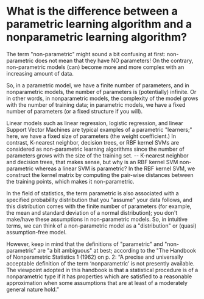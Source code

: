 # What is the difference between a parametric learning algorithm and a nonparametric learning algorithm?

The term "non-parametric" might sound a bit confusing at first: non-parametric does not mean that they have NO parameters! On the contrary, non-parametric models (can) become more and more complex with an increasing amount of data.

So, in a parametric model, we have a finite number of parameters, and in nonparametric models, the number of parameters is (potentially) infinite. Or in other words, in nonparametric models, the complexity of the model grows with the number of training data; in parametric models, we have a fixed number of parameters (or a fixed structure if you will).

Linear models such as linear regression, logistic regression, and linear Support Vector Machines are typical examples of a parametric "learners;" here, we have a fixed size of parameters (the weight coefficient.) In contrast, K-nearest neighbor, decision trees, or RBF kernel SVMs are considered as non-parametric learning algorithms since the number of parameters grows with the size of the training set. --  K-nearest neighbor and decision trees, that makes sense, but why is an RBF kernel SVM non-parametric whereas a linear SVM is parametric? In the RBF kernel SVM, we construct the kernel matrix by computing the pair-wise distances between the training points, which makes it non-parametric.

In the field of statistics, the term parametric is also associated with a specified probability distribution that you "assume" your data follows, and this distribution comes with the finite number of parameters (for example, the mean and standard deviation of a normal distribution); you don't make/have these assumptions
in non-parametric models. So, in intuitive terms, we can think of a non-parametric model as a "distribution" or (quasi) assumption-free model.

However, keep in mind that the definitions of "parametric" and "non-parametric" are "a bit ambiguous" at best; according to the "The Handbook of Nonparametric Statistics 1 (1962) on p. 2:
“A precise and universally acceptable definition of the term ‘nonparametric’ is not presently available. The viewpoint adopted in this handbook is that a statistical procedure is of a nonparametric type if it has properties which are satisfied to a reasonable approximation when some assumptions that are at least of a moderately general nature hold.”
